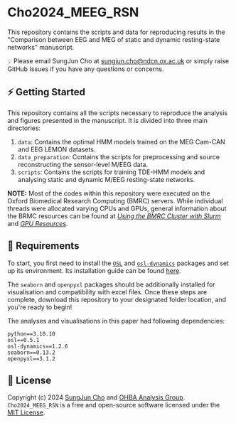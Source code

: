 # Cho2024_MEEG_RSN

This repository contains the scripts and data for reproducing results in the "Comparison between EEG and MEG of static and dynamic resting-state networks" manuscript.

💡 Please email SungJun Cho at sungjun.cho@ndcn.ox.ac.uk or simply raise GitHub Issues if you have any questions or concerns.

## ⚡️ Getting Started

This repository contains all the scripts necessary to reproduce the analysis and figures presented in the manuscript. It is divided into three main directories:

1. `data`: Contains the optimal HMM models trained on the MEG Cam-CAN and EEG LEMON datasets.
2. `data_preparation`: Contains the scripts for preprocessing and source reconstructing the sensor-level M/EEG data.
3. `scripts`: Contains the scripts for training TDE-HMM models and analysing static and dynamic M/EEG resting-state networks.

**NOTE:** Most of the codes within this repository were executed on the Oxford Biomedical Research Computing (BMRC) servers. While individual threads were allocated varying CPUs and GPUs, general information about the BRMC resources can be found at [_Using the BMRC Cluster with Slurm_](https://www.medsci.ox.ac.uk/for-staff/resources/bmrc/using-the-bmrc-cluster-with-slurm) and [_GPU Resources_](https://www.medsci.ox.ac.uk/for-staff/resources/bmrc/gpu-resources).

## 🎯 Requirements
To start, you first need to install the [`OSL`](https://github.com/OHBA-analysis/osl) and [`osl-dynamics`](https://github.com/OHBA-analysis/osl-dynamics) packages and set up its environment. Its installation guide can be found [here](https://osl.readthedocs.io/en/latest/install.html).

The `seaborn` and `openpyxl` packages should be additionally installed for visualisation and compatibility with excel files. Once these steps are complete, download this repository to your designated folder location, and you're ready to begin!

The analyses and visualisations in this paper had following dependencies:

```
python==3.10.10
osl==0.5.1
osl-dynamics==1.2.6
seaborn==0.13.2
openpyxl==3.1.2
```

## 🪪 License
Copyright (c) 2024 [SungJun Cho](https://github.com/scho97) and [OHBA Analysis Group](https://github.com/OHBA-analysis). `Cho2024_MEEG_RSN` is a free and open-source software licensed under the [MIT License](https://github.com/scho97/CompareModality/blob/main/LICENSE).
